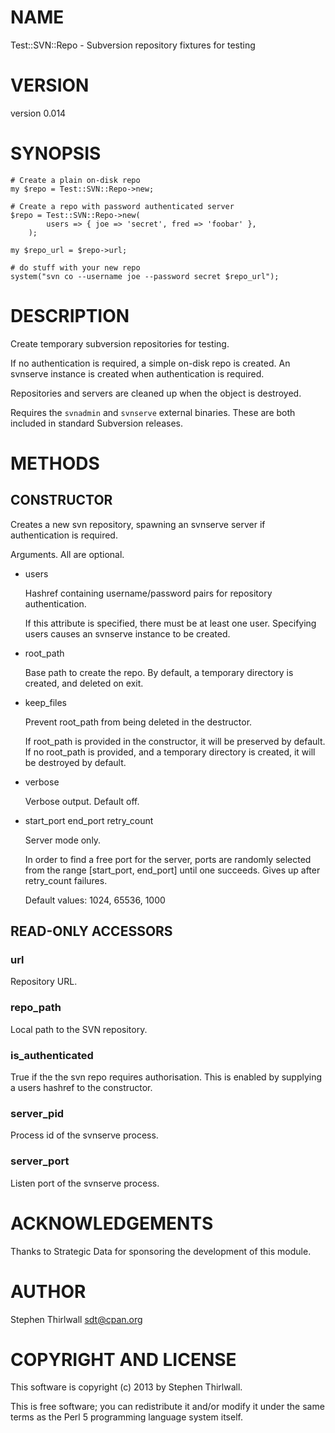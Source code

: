 # NAME

Test::SVN::Repo - Subversion repository fixtures for testing

# VERSION

version 0.014

# SYNOPSIS

    # Create a plain on-disk repo
    my $repo = Test::SVN::Repo->new;

    # Create a repo with password authenticated server
    $repo = Test::SVN::Repo->new(
            users => { joe => 'secret', fred => 'foobar' },
        );

    my $repo_url = $repo->url;

    # do stuff with your new repo
    system("svn co --username joe --password secret $repo_url");

# DESCRIPTION

Create temporary subversion repositories for testing.

If no authentication is required, a simple on-disk repo is created.
An svnserve instance is created when authentication is required.

Repositories and servers are cleaned up when the object is destroyed.

Requires the `svnadmin` and `svnserve` external binaries. These are both
included in standard Subversion releases.

# METHODS

## CONSTRUCTOR

Creates a new svn repository, spawning an svnserve server if authentication
is required.

Arguments. All are optional.

- users

    Hashref containing username/password pairs for repository authentication.

    If this attribute is specified, there must be at least one user.
    Specifying users causes an svnserve instance to be created.

- root\_path

    Base path to create the repo. By default, a temporary directory is created,
    and deleted on exit.

- keep\_files

    Prevent root\_path from being deleted in the destructor.

    If root\_path is provided in the constructor, it will be preserved by default.
    If no root\_path is provided, and a temporary directory is created, it will
    be destroyed by default.

- verbose

    Verbose output. Default off.

- start\_port end\_port retry\_count

    Server mode only.

    In order to find a free port for the server, ports are randomly selected from
    the range \[start\_port, end\_port\] until one succeeds. Gives up after retry\_count
    failures.

    Default values: 1024, 65536, 1000

## READ-ONLY ACCESSORS

### url

Repository URL.

### repo\_path

Local path to the SVN repository.

### is\_authenticated

True if the the svn repo requires authorisation.
This is enabled by supplying a users hashref to the constructor.

### server\_pid

Process id of the svnserve process.

### server\_port

Listen port of the svnserve process.

# ACKNOWLEDGEMENTS

Thanks to Strategic Data for sponsoring the development of this module.

# AUTHOR

Stephen Thirlwall <sdt@cpan.org>

# COPYRIGHT AND LICENSE

This software is copyright (c) 2013 by Stephen Thirlwall.

This is free software; you can redistribute it and/or modify it under
the same terms as the Perl 5 programming language system itself.
